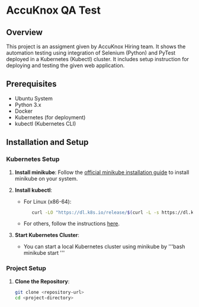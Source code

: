# AccuKnox QA Test

## Overview
This project is an assigment given by AccuKnox Hiring team. It shows the automation testing using integration of Selenium (Python) and PyTest deployed in a Kubernetes (Kubectl) cluster. It includes setup instruction for deploying and testing the given web application.

## Prerequisites
- Ubuntu System
- Python 3.x
- Docker
- Kubernetes (for deployment)
- kubectl (Kubernetes CLI)

## Installation and Setup
### Kubernetes Setup
1. **Install minikube**: Follow the [official minikube installation guide](https://minikube.sigs.k8s.io/docs/start/?arch=%2Flinux%2Fx86-64%2Fstable%2Fbinary+download) to install minikube on your system.
   
2. **Install kubectl**:
   - For Linux (x86-64):
     ```bash
        curl -LO "https://dl.k8s.io/release/$(curl -L -s https://dl.k8s.io/release/stable.txt)/bin/linux/amd64/kubectl"
     ```
   - For others, follow the instructions [here](https://kubernetes.io/docs/tasks/tools/).

3. **Start Kubernetes Cluster**:
   - You can start a local Kubernetes cluster using minikube by
    '''bash
        minikube start
    '''

### Project Setup
1. **Clone the Repository**:
   ```bash
   git clone <repository-url>
   cd <project-directory>
